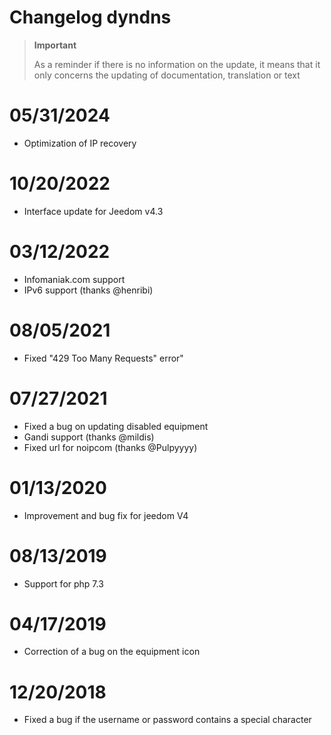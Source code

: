 # Changelog dyndns

>**Important**
>
>As a reminder if there is no information on the update, it means that it only concerns the updating of documentation, translation or text

# 05/31/2024

- Optimization of IP recovery

# 10/20/2022

- Interface update for Jeedom v4.3

# 03/12/2022

- Infomaniak.com support
- IPv6 support (thanks @henribi)

# 08/05/2021

- Fixed "429 Too Many Requests" error"

# 07/27/2021

- Fixed a bug on updating disabled equipment
- Gandi support (thanks @mildis)
- Fixed url for noipcom (thanks @Pulpyyyy)

# 01/13/2020

- Improvement and bug fix for jeedom V4

# 08/13/2019

- Support for php 7.3

# 04/17/2019

- Correction of a bug on the equipment icon

# 12/20/2018

- Fixed a bug if the username or password contains a special character
